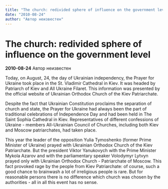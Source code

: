```yaml
---
title: "The church: redivided sphere of influence on the government level"
date: "2010-08-24"
author: "Автор неизвестен"
---
```


# The church: redivided sphere of influence on the government level

**2010-08-24** Автор неизвестен

Today, on August, 24, the day of Ukrainian independency, the Prayer for Ukraine took place in the St. Vladimir Cathedral in Kiev. It was headed by Patriarch of Kiev and All Ukraine Filaret. This information was presented by the official website of Ukrainian Orthodox Church of the Kiev Patriarchate.

Despite the fact that Ukrainian Constitution proclaims the separation of church and state, the Prayer for Ukraine had always been the part of traditional celebrations of Independence Day and had been held in The Saint Sophia Cathedral in Kiev. Representatives of different confessions of Ukraine - members All-Ukrainian Council of Churches, including both Kiev and Moscow patriarchates, had taken place.

This year the leader of the opposition Yulia Tymoshenko (former Prime Minister of Ukraine) prayed with Ukrainian Orthodox Church of the Kiev Patriarchate. But the president Viktor Yanukovych with the Prime Minister Mykola Azarov and with the parliamentary speaker Volodymyr Lytvyn prayed only with Ukrainian Orthodox Church - Patriarchate of Moscow. This fact provoked rage by the people from Kiev Patriarchate: of course, such a good chance to brainwash a lot of irreligious people is rare. But for reasonable persons there is no difference which church was chosen by the authorities - all in all this event has no sense.